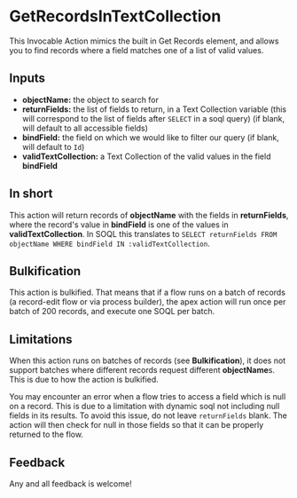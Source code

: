 # GetRecordsInTextCollection
This Invocable Action mimics the built in Get Records element, and allows you to find records where a field matches one of a list of valid values.

## Inputs
* **objectName:** the object to search for
* **returnFields:** the list of fields to return, in a Text Collection variable (this will correspond to the list of fields after `SELECT` in a soql query) (if blank, will default to all accessible fields)
* **bindField:** the field on which we would like to filter our query (if blank, will default to `Id`)
* **validTextCollection:** a Text Collection of the valid values in the field **bindField**

## In short
This action will return records of **objectName** with the fields in **returnFields**, where the record's value in **bindField** is one of the values in **validTextCollection**. In SOQL this translates to `SELECT returnFields FROM objectName WHERE bindField IN :validTextCollection`.

## Bulkification
This action is bulkified. That means that if a flow runs on a batch of records (a record-edit flow or via process builder), the apex action will run once per batch of 200 records, and execute one SOQL per batch.

## Limitations
When this action runs on batches of records (see **Bulkification**), it does not support batches where different records request different **objectName**s. This is due to how the action is bulkified.

You may encounter an error when a flow tries to access a field which is null on a record. This is due to a limitation with dynamic soql not including null fields in its results. To avoid this issue, do not leave `returnFields` blank. The action will then check for null in those fields so that it can be properly returned to the flow.

## Feedback
Any and all feedback is welcome!
